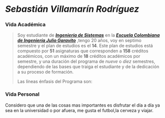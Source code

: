 
# *Sebastián Villamarín Rodríguez*

### Vida Académica
>Soy estudiante de [**_Ingeniería de Sistemas_**](https://www.escuelaing.edu.co/es/programas/pregrado/Ingenier%C3%ADa+de+Sistemas) en la [**_Escuela Colombiana de Ingeniería Julio Garavito_**](https://www.escuelaing.edu.co/es/) ,tengo 20 años, voy en septimo semestre y el plan de estudios es el **14**. Este plan de estudios está compuesto por **51** asignaturas que corresponden a **158** créditos académicos, con un máximo de **18** créditos académicos por semestre, y una duración del programa de *nueve* o *diez* semestres, dependiendo de las bases que traiga el estudiante y de la dedicación a su proceso de formación.
>
>Las líneas énfasis del Programa son:

### Vida Personal
Considero que una de las cosas mas importantes es disfrutar el día a día ya sea en la universidad o por afuera, me gusta el futbol,la cerveza y viajar.
